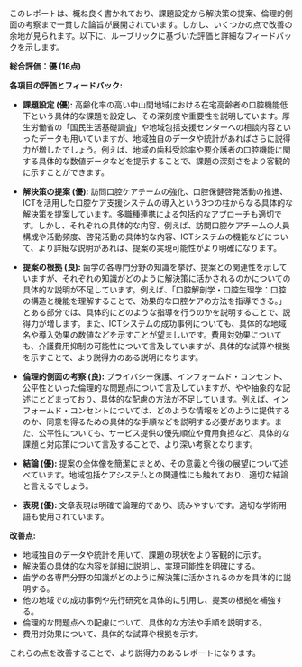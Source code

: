 このレポートは、概ね良く書かれており、課題設定から解決策の提案、倫理的側面の考察まで一貫した論旨が展開されています。しかし、いくつかの点で改善の余地が見られます。以下に、ルーブリックに基づいた評価と詳細なフィードバックを示します。

**総合評価：優 (16点)**

**各項目の評価とフィードバック:**

* **課題設定 (優):** 高齢化率の高い中山間地域における在宅高齢者の口腔機能低下という具体的な課題を設定し、その深刻度や重要性を説明しています。厚生労働省の「国民生活基礎調査」や地域包括支援センターへの相談内容といったデータも用いていますが、地域独自のデータや統計があればさらに説得力が増したでしょう。例えば、地域の歯科受診率や要介護者の口腔機能に関する具体的な数値データなどを提示することで、課題の深刻さをより客観的に示すことができます。

* **解決策の提案 (優):** 訪問口腔ケアチームの強化、口腔保健啓発活動の推進、ICTを活用した口腔ケア支援システムの導入という3つの柱からなる具体的な解決策を提案しています。多職種連携による包括的なアプローチも適切です。しかし、それぞれの具体的な内容、例えば、訪問口腔ケアチームの人員構成や活動頻度、啓発活動の具体的な内容、ICTシステムの機能などについて、より詳細な説明があれば、提案の実現可能性がより明確になります。

* **提案の根拠 (良):** 歯学の各専門分野の知識を挙げ、提案との関連性を示していますが、それぞれの知識がどのように解決策に活かされるのかについての具体的な説明が不足しています。例えば、「口腔解剖学・口腔生理学：口腔の構造と機能を理解することで、効果的な口腔ケアの方法を指導できる。」とある部分では、具体的にどのような指導を行うのかを説明することで、説得力が増します。また、ICTシステムの成功事例についても、具体的な地域名や導入効果の数値などを示すことが望ましいです。費用対効果についても、介護費用抑制の可能性について言及していますが、具体的な試算や根拠を示すことで、より説得力のある説明になります。

* **倫理的側面の考察 (良):** プライバシー保護、インフォームド・コンセント、公平性といった倫理的な問題点について言及していますが、やや抽象的な記述にとどまっており、具体的な配慮の方法が不足しています。例えば、インフォームド・コンセントについては、どのような情報をどのように提供するのか、同意を得るための具体的な手順などを説明する必要があります。また、公平性についても、サービス提供の優先順位や費用負担など、具体的な課題と対応策について言及することで、より深い考察となります。

* **結論 (優):** 提案の全体像を簡潔にまとめ、その意義と今後の展望について述べています。地域包括ケアシステムとの関連性にも触れており、適切な結論と言えるでしょう。

* **表現 (優):** 文章表現は明確で論理的であり、読みやすいです。適切な学術用語も使用されています。

**改善点:**

* 地域独自のデータや統計を用いて、課題の現状をより客観的に示す。
* 解決策の具体的な内容を詳細に説明し、実現可能性を明確にする。
* 歯学の各専門分野の知識がどのように解決策に活かされるのかを具体的に説明する。
* 他の地域での成功事例や先行研究を具体的に引用し、提案の根拠を補強する。
* 倫理的な問題点への配慮について、具体的な方法や手順を説明する。
* 費用対効果について、具体的な試算や根拠を示す。


これらの点を改善することで、より説得力のあるレポートになります。


